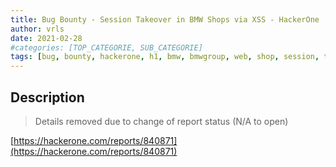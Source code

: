 ```yaml
---
title: Bug Bounty - Session Takeover in BMW Shops via XSS - HackerOne
author: vrls
date: 2021-02-28
#categories: [TOP_CATEGORIE, SUB_CATEGORIE]
tags: [bug, bounty, hackerone, h1, bmw, bmwgroup, web, shop, session, takeover, xss, cross site scripting, wayback]
---
```


## Description

>Details removed due to change of report status (N/A to open)


[https://hackerone.com/reports/840871](https://hackerone.com/reports/840871)
